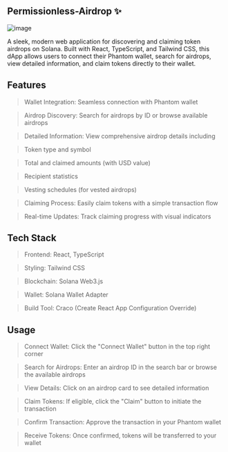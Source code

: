 ## Permissionless-Airdrop ✨

![image](https://github.com/user-attachments/assets/e12edeee-9642-4771-9ff0-6e97ef9108d3)


A sleek, modern web application for discovering and claiming token airdrops on Solana. Built with React, TypeScript, and Tailwind CSS, this dApp allows users to connect their Phantom wallet, search for airdrops, view detailed information, and claim tokens directly to their wallet.


## Features

> Wallet Integration: Seamless connection with Phantom wallet

> Airdrop Discovery: Search for airdrops by ID or browse available airdrops

> Detailed Information: View comprehensive airdrop details including

> Token type and symbol

> Total and claimed amounts (with USD value)

> Recipient statistics

> Vesting schedules (for vested airdrops)

> Claiming Process: Easily claim tokens with a simple transaction flow

> Real-time Updates: Track claiming progress with visual indicators

## Tech Stack

> Frontend: React, TypeScript

> Styling: Tailwind CSS

> Blockchain: Solana Web3.js

> Wallet: Solana Wallet Adapter

> Build Tool: Craco (Create React App Configuration Override)

## Usage

> Connect Wallet: Click the "Connect Wallet" button in the top right corner

> Search for Airdrops: Enter an airdrop ID in the search bar or browse the available airdrops

> View Details: Click on an airdrop card to see detailed information

> Claim Tokens: If eligible, click the "Claim" button to initiate the transaction

> Confirm Transaction: Approve the transaction in your Phantom wallet

> Receive Tokens: Once confirmed, tokens will be transferred to your wallet

